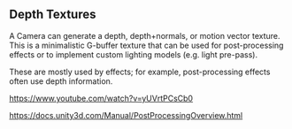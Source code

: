 ## Depth Textures

A Camera can generate a depth, depth+normals, or motion vector texture. This is a minimalistic G-buffer texture that can be used for post-processing effects or to implement custom lighting models (e.g. light pre-pass).
 
These are mostly used by effects; for example, post-processing effects often use depth information.


https://www.youtube.com/watch?v=yUVrtPCsCb0

https://docs.unity3d.com/Manual/PostProcessingOverview.html


